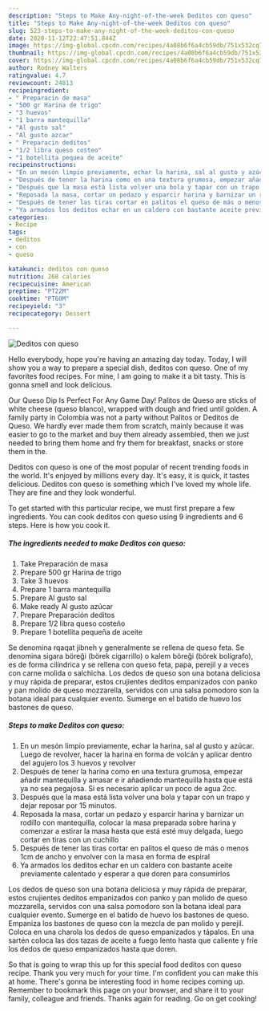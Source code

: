 ```yaml
---
description: "Steps to Make Any-night-of-the-week Deditos con queso"
title: "Steps to Make Any-night-of-the-week Deditos con queso"
slug: 523-steps-to-make-any-night-of-the-week-deditos-con-queso
date: 2020-11-12T22:47:51.844Z
image: https://img-global.cpcdn.com/recipes/4a08b6f6a4cb59db/751x532cq70/deditos-con-queso-foto-principal.jpg
thumbnail: https://img-global.cpcdn.com/recipes/4a08b6f6a4cb59db/751x532cq70/deditos-con-queso-foto-principal.jpg
cover: https://img-global.cpcdn.com/recipes/4a08b6f6a4cb59db/751x532cq70/deditos-con-queso-foto-principal.jpg
author: Rodney Walters
ratingvalue: 4.7
reviewcount: 24813
recipeingredient:
- " Preparacin de masa"
- "500 gr Harina de trigo"
- "3 huevos"
- "1 barra mantequilla"
- "Al gusto sal"
- "Al gusto azcar"
- " Preparacin deditos"
- "1/2 libra queso costeo"
- "1 botellita pequea de aceite"
recipeinstructions:
- "En un mesón limpio previamente, echar la harina, sal al gusto y azúcar. Luego de revolver, hacer la harina en forma de volcán y aplicar dentro del agujero los 3 huevos y revolver"
- "Después de tener la harina como en una textura grumosa, empezar añadir mantequilla y amasar e ir añadiendo mantequilla hasta que está ya no sea pegajosa. Si es necesario aplicar un poco de agua 2cc."
- "Después que la masa está lista volver una bola y tapar con un trapo y dejar reposar por 15 minutos."
- "Reposada la masa, cortar un pedazo y esparcir harina y barnizar un rodillo con mantequilla, colocar la masa preparada sobre harina y comenzar a estirar la masa hasta que está esté muy delgada, luego cortar en tiras con un cuchillo"
- "Después de tener las tiras cortar en palitos el queso de más o menos 1cm de ancho y envolver con la masa en forma de espiral"
- "Ya armados los deditos echar en un caldero con bastante aceite previamente calentado y esperar a que doren para consumirlos"
categories:
- Recipe
tags:
- deditos
- con
- queso

katakunci: deditos con queso 
nutrition: 268 calories
recipecuisine: American
preptime: "PT22M"
cooktime: "PT60M"
recipeyield: "3"
recipecategory: Dessert

---
```



![Deditos con queso](https://img-global.cpcdn.com/recipes/4a08b6f6a4cb59db/751x532cq70/deditos-con-queso-foto-principal.jpg)

Hello everybody, hope you're having an amazing day today. Today, I will show you a way to prepare a special dish, deditos con queso. One of my favorites food recipes. For mine, I am going to make it a bit tasty. This is gonna smell and look delicious.

Our Queso Dip Is Perfect For Any Game Day! Palitos de Queso are sticks of white cheese (queso blanco), wrapped with dough and fried until golden. A family party in Colombia was not a party without Palitos or Deditos de Queso. We hardly ever made them from scratch, mainly because it was easier to go to the market and buy them already assembled, then we just needed to bring them home and fry them for breakfast, snacks or store them in the.

Deditos con queso is one of the most popular of recent trending foods in the world. It's enjoyed by millions every day. It's easy, it is quick, it tastes delicious. Deditos con queso is something which I've loved my whole life. They are fine and they look wonderful.


To get started with this particular recipe, we must first prepare a few ingredients. You can cook deditos con queso using 9 ingredients and 6 steps. Here is how you cook it.

<!--inarticleads1-->

##### The ingredients needed to make Deditos con queso:

1. Take  Preparación de masa
1. Prepare 500 gr Harina de trigo
1. Take 3 huevos
1. Prepare 1 barra mantequilla
1. Prepare Al gusto sal
1. Make ready Al gusto azúcar
1. Prepare  Preparación deditos
1. Prepare 1/2 libra queso costeño
1. Prepare 1 botellita pequeña de aceite


Se denomina rqaqat jibneh y generalmente se rellena de queso feta. Se denomina sigara böreği (börek cigarrillo) o kalem böreği (börek bolígrafo), es de forma cilíndrica y se rellena con queso feta, papa, perejil y a veces con carne molida o salchicha. Los dedos de queso son una botana deliciosa y muy rápida de preparar, estos crujientes deditos empanizados con panko y pan molido de queso mozzarella, servidos con una salsa pomodoro son la botana ideal para cualquier evento. Sumerge en el batido de huevo los bastones de queso. 

<!--inarticleads2-->

##### Steps to make Deditos con queso:

1. En un mesón limpio previamente, echar la harina, sal al gusto y azúcar. Luego de revolver, hacer la harina en forma de volcán y aplicar dentro del agujero los 3 huevos y revolver
1. Después de tener la harina como en una textura grumosa, empezar añadir mantequilla y amasar e ir añadiendo mantequilla hasta que está ya no sea pegajosa. Si es necesario aplicar un poco de agua 2cc.
1. Después que la masa está lista volver una bola y tapar con un trapo y dejar reposar por 15 minutos.
1. Reposada la masa, cortar un pedazo y esparcir harina y barnizar un rodillo con mantequilla, colocar la masa preparada sobre harina y comenzar a estirar la masa hasta que está esté muy delgada, luego cortar en tiras con un cuchillo
1. Después de tener las tiras cortar en palitos el queso de más o menos 1cm de ancho y envolver con la masa en forma de espiral
1. Ya armados los deditos echar en un caldero con bastante aceite previamente calentado y esperar a que doren para consumirlos


Los dedos de queso son una botana deliciosa y muy rápida de preparar, estos crujientes deditos empanizados con panko y pan molido de queso mozzarella, servidos con una salsa pomodoro son la botana ideal para cualquier evento. Sumerge en el batido de huevo los bastones de queso. Empaniza los bastones de queso con la mezcla de pan molido y perejil. Coloca en una charola los dedos de queso empanizados y tápalos. En una sartén coloca las dos tazas de aceite a fuego lento hasta que caliente y fríe los dedos de queso empanizados hasta que doren. 

So that is going to wrap this up for this special food deditos con queso recipe. Thank you very much for your time. I'm confident you can make this at home. There's gonna be interesting food in home recipes coming up. Remember to bookmark this page on your browser, and share it to your family, colleague and friends. Thanks again for reading. Go on get cooking!

